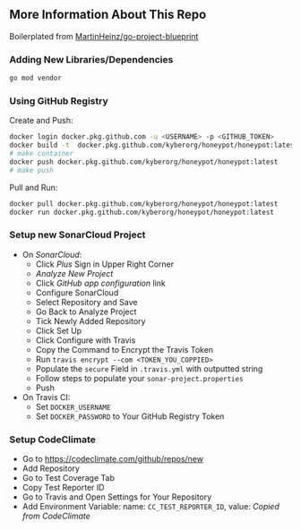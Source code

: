 ## More Information About This Repo
Boilerplated from [ MartinHeinz/go-project-blueprint ](https://github.com/MartinHeinz/go-project-blueprint)

### Adding New Libraries/Dependencies
```bash
go mod vendor
```

### Using GitHub Registry

Create and Push:

```bash
docker login docker.pkg.github.com -u <USERNAME> -p <GITHUB_TOKEN>
docker build -t  docker.pkg.github.com/kyberorg/honeypot/honeypot:latest .
# make container
docker push docker.pkg.github.com/kyberorg/honeypot/honeypot:latest
# make push
```

Pull and Run:

```bash
docker pull docker.pkg.github.com/kyberorg/honeypot/honeypot:latest
docker run docker.pkg.github.com/kyberorg/honeypot/honeypot:latest
```


### Setup new SonarCloud Project

- On _SonarCloud_:
    - Click _Plus_ Sign in Upper Right Corner
    - _Analyze New Project_
    - Click _GitHub app configuration_ link
    - Configure SonarCloud
    - Select Repository and Save
    - Go Back to Analyze Project
    - Tick Newly Added Repository
    - Click Set Up
    - Click Configure with Travis
    - Copy the Command to Encrypt the Travis Token
    - Run `travis encrypt --com <TOKEN_YOU_COPPIED>`
    - Populate the `secure` Field in `.travis.yml` with outputted string
    - Follow steps to populate your `sonar-project.properties`
    - Push
- On Travis CI:
    - Set `DOCKER_USERNAME`
    - Set `DOCKER_PASSWORD` to Your GitHub Registry Token

### Setup CodeClimate
- Go to <https://codeclimate.com/github/repos/new>
- Add Repository
- Go to Test Coverage Tab
- Copy Test Reporter ID
- Go to Travis and Open Settings for Your Repository
- Add Environment Variable: name: `CC_TEST_REPORTER_ID`, value: _Copied from CodeClimate_
